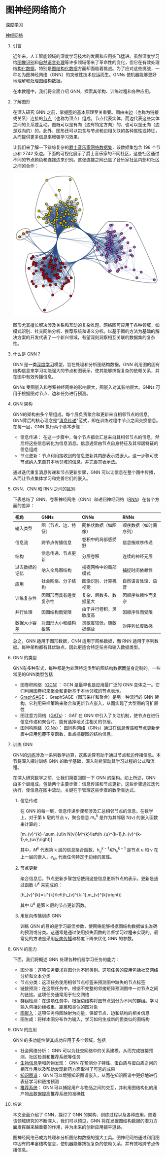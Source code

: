 # 图神经网络简介

[深度学习](https://www.baeldung.com/cs/category/ai/deep-learning)

[神经网络](https://www.baeldung.com/cs/tag/neural-networks)

1. 引言

    近年来，人工智能领域的深度学习技术的发展和应用突飞猛进。虽然深度学习给[图像识别](https://www.baeldung.com/cs/image-recognition-one-shot-learning)和[自然语言处理](https://www.baeldung.com/cs/nlp-bleu-score)等许多领域带来了革命性的变化，但它在有效处理结[构化数据](https://www.baeldung.com/cs/text-mining)，特别是[图结构化数据](https://www.baeldung.com/cs/graphs)方面却面临着挑战。为了应对这些挑战，一种名为图神经网络（GNN）的突破性技术应运而生。GNNs 使机器能够更好地理解和处理图结构数据。

    在本教程中，我们将全面介绍 GNN，探索其架构、训练过程和各种应用。

2. 了解图形

    在深入研究 GNN 之前，掌握[图](/graph-theory/graph-theory-intro-zh.md)的基本原理至关重要。图由由[边](https://www.baeldung.com/cs/graphs-incident-edge)（也称为链接或关系）连接的[节点](https://www.baeldung.com/cs/node-degrees)（也称为顶点）组成。节点代表实体，而边代表这些实体之间的关系或互动。图既可以是有向（边有特定方向）的，也可以是无向（边是双向的）的。此外，图形还可以包含与节点和边相关联的各种属性或特征，从而提供更多信息来增强学习效果。

    让我们来了解一下错综复杂的[爵士音乐家网络数据集](https://datarepository.wolframcloud.com/resources/Jazz-Musicians-Network)，该数据集包含 198 个节点和 2742 条边。下面的可视化展示了爵士音乐家的不同社区，这些社区通过不同的节点颜色和连接边来识别。这张连接之网凸显了音乐家社区内部和社区之间的合作：

    ![爵士音乐家网络的社区图谱](pic/Community_Graph_7f57ef95f9.webp)

    图形尤其擅长解决涉及关系和互动的复杂难题。网络图可应用于各种领域，如模式识别、社交网络分析、推荐系统和语义分析。以基于图的方法为基础的解决方案的开发代表了一个新兴领域，有望深刻洞察相互关联的数据集的复杂性。

3. 什么是 GNN？

    GNN 是一类[深度学习](https://www.baeldung.com/cs/training-validation-loss-deep-learning)模型，旨在处理和分析图结构数据。GNN 利用图的固有结构信息来学习功能强大的节点和图表示，使其能够捕捉复杂的依赖关系，并在图中有效传播信息。

    GNNs 受图嵌入和卷积神经网络的影响很大，图嵌入对其影响很大。GNNs 可用于根据图对节点、边和任务进行预测。

4. GNN 架构

    GNN的架构由多个层组成，每个层负责聚合和更新来自相邻节点的信息。GNN背后的核心理念是"[消息传递](https://www.baeldung.com/cs/inter-process-communication)"范式，即在训练过程中节点之间交换信息。在每一层，GNN 执行两个基本步骤：

    - 信息传递： 在这一步骤中，每个节点都会汇总来自其相邻节点的信息，然后将这些信息转化为信息消息。信息通常由节点自身特征及其邻居特征的信息组成
    - 节点更新：节点利用接收到的信息更新其内部表示或嵌入。这一步骤可使节点纳入来自其本地邻域的信息，并完善其表示法。

    通过迭代重复消息传递和节点更新步骤，GNN 可以让信息在整个图中传播，从而让节点集体学习和完善它们的嵌入。

5. GNN、CNN 和 RNN 之间的区别

    下表总结了 GNN、卷积神经网络（CNN）和递归神经网络（[RNN](https://www.baeldung.com/cs/convolutional-vs-regular-nn)）在各个方面的差异：

    | 视角      | GNNs        | CNNs        | RNNs        |
    |---------|-------------|-------------|-------------|
    | 输入类型    | 图（节点、边、特征）  | 网格状数据（如图像）  | 顺序数据（如时间序列） |
    | 信息流     | 跨节点传播信息     | 卷积中的局部感受野   | 信息按顺序传递     |
    | 结构      | 信息传递、节点更新   | 分层卷积        | 连续的神经元层     |
    | 过去数据的记忆 | 纳入全局图结构     | 捕捉网格中的局部模式  | 捕捉时间依赖性     |
    | 应用      | 社会网络、分子结构   | 图像识别、计算机视觉  | 自然语言处理、语音   |
    | 训练复杂性   | 因图形而具有适度复杂性 | 复杂、层数多、数据量大 | 因顺序依赖性而复杂   |
    | 并行处理    | 因图结构而受限     | 由于并行卷积，灵敏度高 | 因顺序性而受限     |
    | 数据大小容差  | 对图形大小和结构敏感  | 灵敏度较低，随数据缩放 | 对序列长度敏感     |

    总之，GNN 适用于图形数据，CNN 适用于网格数据，而 RNN 适用于序列数据。每种架构都有其优缺点，因此更适合特定任务和输入数据类型。

6. GNN 的类型

    GNN有多种形式，每种都是为处理特定类型的图结构数据而量身定制的。一些常见的GNN类型包括

    - 图卷积网络（[GCN](https://www.sciencedirect.com/topics/computer-science/graph-convolutional-network)）： GCN 是最早也是应用最广泛的 GNN 变体之一。它们利用图卷积来聚合和更新基于本地邻域的节点表示。
    - [GraphSAG](https://snap.stanford.edu/graphsage/#:~:text=GraphSAGE%20is%20a%20framework%20for,have%20rich%20node%20attribute%20information.)E： GraphSAGE（图形采样和聚合）是另一种流行的 GNN 架构。它利用采样策略来聚合和更新节点嵌入，从而实现了大型图的可扩展性
    - 图注意力网络（[GATs](https://www.baeldung.com/cs/graph-attention-networks)）： GAT 在 GNN 中引入了关注机制，使节点在进行信息传递和聚合时，能有选择地关注相关的邻居。
    - 图同构网络（[GINs](https://pgl.readthedocs.io/en/latest/examples/gin.html)）： 图同构网络（GINs）通过在信息传递和节点更新步骤中应用包覆不变函数，重点捕捉图的结构信息。

7. 训练 GNN

    GNN的[训练](https://www.baeldung.com/cs/training-validation-loss-deep-learning)涉及一系列数学运算，这些运算有助于通过节点和边传播信息。本节将深入探讨训练 GNN 的数学基础，深入剖析驱动其学习过程的公式和流程。

    在深入研究数学之前，让我们简要回顾一下 GNN 的架构。如上所述，GNN 由多个层组成，包括两个主要步骤：信息传递和节点更新。这些步骤通过迭代执行，使信息在图中流动。关键在于管理这些步骤的数学表达式。

    1. 信息传递

        在 GNN 的每一层，信息传递步骤都涉及汇总相邻节点的信息。在数学上，对于第 k 层的节点 v，聚合信息 $m_{v}^{k}$ 是作为其邻居 N(v) 的嵌入函数来计算的：

        \[m_{v}^{k}=\sum_{u\in N(v)}M^{k}\left(h_{u}^{k-1},h_{v}^{k-1},e_{uv}\right)\]

        其中，$M^{k}$ 代表第 k 层的信息聚合函数，$h_{u}^{k-1} 和 h_{v}^{k-1}$ 是节点 u 和 v 在上一层的嵌入，$e_{uv}$ 代表任何特定于边缘的属性。

    2. 节点更新

        聚合信息后，节点更新步骤包括使用这些信息更新节点的表示。更新是通过函数 $U^{k}$ 来完成的：

        \[h_{v}^{k}=U^{k}\left(h_{v}^{k-1},m_{v}^{k}\right)\]

        其中 $U^{k}$ 是第 k 层的节点更新函数。

    3. 用反向传播训练 GNN

        训练 GNN 的目的是学习最佳参数，使网络能够根据图结构数据做出准确的预测或分类。这通常是通过使用损失函数的监督学习过程来实现的。最常见的方法是采用[反向传播](https://www.baeldung.com/cs/neural-networks-backprop-vs-feedforward)和梯度下降来优化 GNN 的参数。

8. GNN 的能力

    下面，我们将概述 GNN 处理各种机器学习任务的能力：

    - 图分类：这项任务要求将图分为不同类别。这项任务的应用包括社交网络分析和文本分类
    - 节点分类：这项任务使用相邻节点标签来预测图中缺失的节点标签
    - 链接预测：在这项任务中，根据不完整的邻接矩阵预测图中一对节点之间的链接。这项任务通常用于社交网络
    - 群组检测：在这项任务中，根据边结构将图节点划分为不同的群组。学习输入包括边缘权重、距离和类似的图对象
    - [图嵌入](https://www.baeldung.com/cs/neural-nets-embedding-layers)：这项任务将图映射为向量，保留节点、边和结构的相关信息
    - 图生成：将样本图分布作为输入，学习如何生成新的但类似的图结构

9. GNN 的应用

    GNN 的多功能性使其成功应用于多个领域，包括

    - 社会网络分析： GNN 可以为社交网络中的关系建模，从而完成链接预测、社区检测和推荐系统等任务
    - [生物信息学](https://www.baeldung.com/cs/genetic-algorithms-applications)和药物发现： GNN 在预测分子特性、蛋白质与蛋白质之间的相互作用以及帮助发现新药方面取得了可喜的成果
    - [知识图谱](https://www.baeldung.com/cs/ml-knowledge-graphs)： GNN 可以增强知识图谱嵌入，从而在知识图谱中更好地进行表征学习和链接预测
    - [推荐系统](https://www.baeldung.com/cs/amazon-recommendation-system)： GNN 可以捕捉用户与物品之间的交互，并利用图结构化的用户物品数据提高推荐系统的准确性

10. 结论

    本文全面介绍了 GNN，探讨了 GNN 的架构、训练过程以及各种应用。随着该领域研究的不断深入，我们可以预见，GNN 将在发掘图结构数据的潜力方面发挥越来越重要的作用，并为未来的创新应用铺平道路。

    图神经网络已成为处理和分析图结构数据的强大工具。图神经网络通过利用图中固有的丰富结构信息，使机器能够捕捉复杂的依赖关系，并有效地跨节点传播信息。
